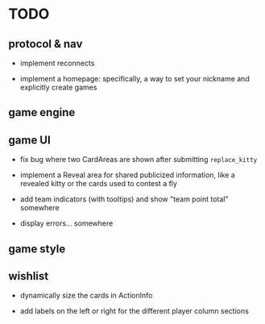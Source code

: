 # TODO

## protocol & nav

- implement reconnects

- implement a homepage: specifically, a way to set your nickname and explicitly
  create games

## game engine

## game UI

- fix bug where two CardAreas are shown after submitting `replace_kitty`

- implement a Reveal area for shared publicized information, like a revealed
  kitty or the cards used to contest a fly

- add team indicators (with tooltips) and show "team point total" somewhere

- display errors... somewhere

## game style

## wishlist

- dynamically size the cards in ActionInfo

- add labels on the left or right for the different player column sections
